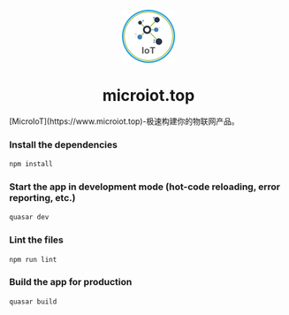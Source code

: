 <p align="center"><img src="https://github.com/MicroIoT/website/blob/master/src/statics/icons/favicon-96x96.png" alt="Logo"></p>
<h1 align="center">microiot.top</h1>
[MicroIoT](https://www.microiot.top)-极速构建你的物联网产品。

### Install the dependencies
```bash
npm install
```

### Start the app in development mode (hot-code reloading, error reporting, etc.)

```bash
quasar dev
```

### Lint the files
```bash
npm run lint
```

### Build the app for production
```bash
quasar build
```


